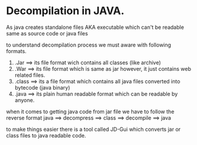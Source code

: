 # Decompilation in JAVA.
As java creates standalone files AKA executable which can't be readable same as source code or java files

to understand decompilation process we must aware with following formats.

1. .Jar ==> its file format wich contains all classes (like archive)
2. .War ==> its file format which is same as jar however, it just contains web related files.
3. .class ==> its a file format which contains all java files converted into bytecode (java binary)
4. .java ==> its plain human readable format which can be readable by anyone. 

when it comes to getting java code from jar file we have to follow the reverse format java ==> decompress ==> class ==> decompile ==> java

to make things easier there is a tool called JD-Gui which converts jar or class files to java readable code. 


